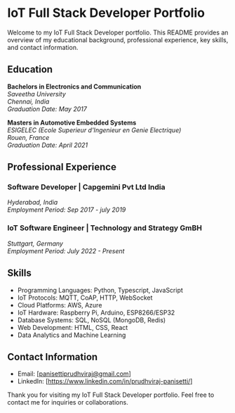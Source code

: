 # IoT Full Stack Developer Portfolio

Welcome to my IoT Full Stack Developer portfolio. This README provides an overview of my educational background, professional experience, key skills, and contact information.

## Education

**Bachelors in Electronics and Communication**  
*Saveetha University*  
*Chennai, India*  
*Graduation Date: May 2017*

**Masters in Automotive Embedded Systems**  
*ESIGELEC (Ecole Superieur d'Ingenieur en Genie Electrique)*  
*Rouen, France*  
*Graduation Date: April 2021*

## Professional Experience

### Software Developer | Capgemini Pvt Ltd India
*Hyderabad, India*  
*Employment Period: Sep 2017 - july 2019*


### IoT Software Engineer | Technology and Strategy GmBH
*Stuttgart, Germany*  
*Employment Period: July 2022 - Present*


## Skills

- Programming Languages: Python, Typescript, JavaScript
- IoT Protocols: MQTT, CoAP, HTTP, WebSocket
- Cloud Platforms: AWS, Azure
- IoT Hardware: Raspberry Pi, Arduino, ESP8266/ESP32
- Database Systems: SQL, NoSQL (MongoDB, Redis)
- Web Development: HTML, CSS, React
- Data Analytics and Machine Learning


## Contact Information

- Email: [panisettiprudhviraj@gmail.com]
- LinkedIn: [https://www.linkedin.com/in/prudhviraj-panisetti/]

Thank you for visiting my IoT Full Stack Developer portfolio. Feel free to contact me for inquiries or collaborations.
